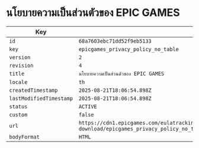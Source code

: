 # นโยบายความเป็นส่วนตัวของ EPIC GAMES

| Key | Value |
| --- | ----- |
| `id` | `68a7603ebc71dd52f9eb5133` |
| `key` | `epicgames_privacy_policy_no_table` |
| `version` | `2` |
| `revision` | `4` |
| `title` | `นโยบายความเป็นส่วนตัวของ EPIC GAMES` |
| `locale` | `th` |
| `createdTimestamp` | `2025-08-21T18:06:54.898Z` |
| `lastModifiedTimestamp` | `2025-08-21T18:06:54.898Z` |
| `status` | `ACTIVE` |
| `custom` | `false` |
| `url` | `https://cdn1.epicgames.com/eulatracking-download/epicgames_privacy_policy_no_table/th/v2/r4/b1a554c0ec60452d1aa063c2f1f8a8f5.pdf` |
| `bodyFormat` | `HTML` |
